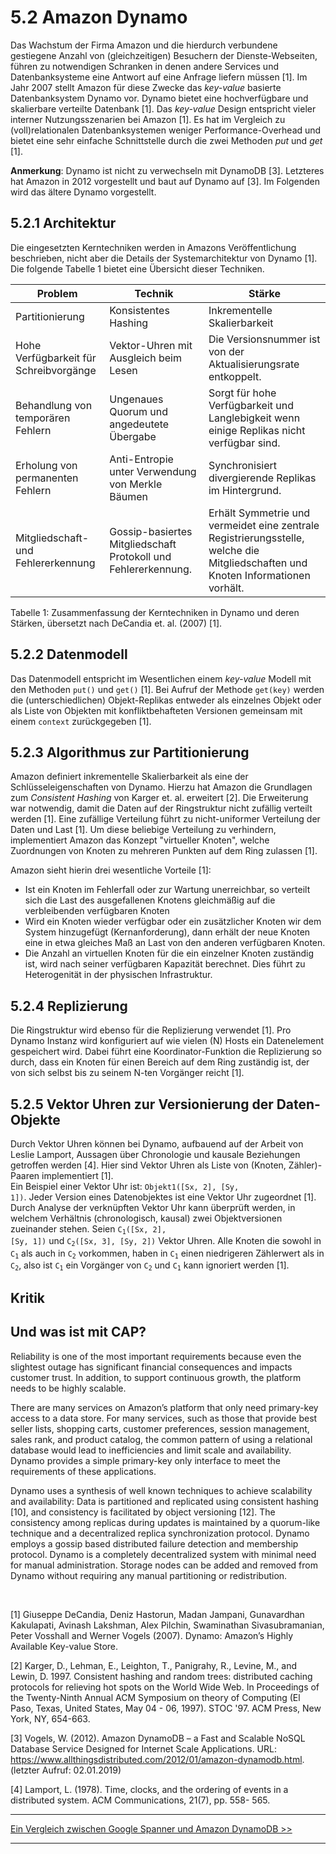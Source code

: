 # 5.2 Amazon Dynamo

Das Wachstum der Firma Amazon und die hierdurch verbundene gestiegene Anzahl von
(gleichzeitigen) Besuchern der Dienste-Webseiten, führen zu notwendigen
Schranken in denen andere Services und Datenbanksysteme eine Antwort auf eine
Anfrage liefern müssen [1]. Im Jahr 2007 stellt Amazon für diese Zwecke das
*key-value* basierte Datenbanksystem Dynamo vor. Dynamo bietet
eine hochverfügbare und skalierbare verteilte Datenbank [1].
Das *key-value* Design entspricht vieler interner Nutzungsszenarien bei Amazon [1].
Es hat im Vergleich zu (voll)relationalen Datenbanksystemen weniger
Performance-Overhead und bietet eine sehr einfache Schnittstelle durch die zwei
Methoden *put* und *get* [1].

**Anmerkung**: Dynamo ist nicht zu verwechseln mit DynamoDB [3]. Letzteres hat
Amazon in 2012 vorgestellt und baut auf Dynamo auf [3]. Im Folgenden wird das ältere
Dynamo vorgestellt.

## 5.2.1 Architektur
Die eingesetzten Kerntechniken werden in Amazons Veröffentlichung beschrieben,
nicht aber die Details der Systemarchitektur von Dynamo [1].
Die folgende Tabelle 1 bietet eine Übersicht dieser Techniken.

<table>
<thead>
<tr>
<th>Problem</th>
<th>Technik</th>
<th>Stärke</th>
</tr>
</thead>

<tbody>
<tr>
<td>Partitionierung</td>
<td>Konsistentes Hashing</td>
<td>Inkrementelle Skalierbarkeit</td>
</tr>
<tr>
<td>Hohe Verfügbarkeit für Schreibvorgänge</td>
<td>Vektor-Uhren mit Ausgleich beim Lesen</td>
<td>Die Versionsnummer ist von der Aktualisierungsrate entkoppelt.</td>
</tr>
<td>Behandlung von temporären Fehlern</td>
<td>Ungenaues Quorum und angedeutete Übergabe</td>
<td>Sorgt für hohe Verfügbarkeit und Langlebigkeit wenn einige Replikas nicht verfügbar sind.</td>
</tr>
<tr>
<td>Erholung von permanenten Fehlern</td>
<td>Anti-Entropie unter Verwendung von Merkle Bäumen</td>
<td>Synchronisiert divergierende Replikas im Hintergrund.</td>
</tr>
<tr>
<td>Mitgliedschaft- und Fehlererkennung</td>
<td>Gossip-basiertes Mitgliedschaft Protokoll und Fehlererkennung.</td>
<td>Erhält Symmetrie und vermeidet eine zentrale Registrierungsstelle, welche
  die Mitgliedschaften und Knoten Informationen vorhält.</td>
</tr>
</tbody>
</table>

Tabelle 1: Zusammenfassung der Kerntechniken in Dynamo und deren Stärken,
übersetzt nach DeCandia et. al. (2007) [1].

## 5.2.2 Datenmodell
Das Datenmodell entspricht im Wesentlichen einem *key-value* Modell mit den Methoden <code>put()</code>
und <code>get()</code> [1]. Bei Aufruf der Methode <code>get(key)</code> werden
die (unterschiedlichen) Objekt-Replikas entweder als einzelnes Objekt oder als
Liste von Objekten mit konfliktbehafteten Versionen gemeinsam mit einem
<code>context</code> zurückgegeben [1].

## 5.2.3 Algorithmus zur Partitionierung
Amazon definiert inkrementelle Skalierbarkeit als eine der Schlüsseleigenschaften
von Dynamo. Hierzu hat Amazon die Grundlagen zum *Consistent Hashing* von Karger et. al. erweitert [2].
Die Erweiterung war notwendig, damit die Daten auf der Ringstruktur nicht
zufällig verteilt werden [1]. Eine zufällige Verteilung führt zu nicht-uniformer
Verteilung der Daten und Last [1]. Um diese beliebige Verteilung zu verhindern,
implementiert Amazon das Konzept "virtueller Knoten", welche Zuordnungen
von Knoten zu mehreren Punkten auf dem Ring zulassen [1].  

Amazon sieht hierin drei wesentliche Vorteile [1]:
- Ist ein Knoten im Fehlerfall oder zur Wartung unerreichbar, so verteilt sich
  die Last des ausgefallenen Knotens gleichmäßig auf die verbleibenden
  verfügbaren Knoten
- Wird ein Knoten wieder verfügbar oder ein zusätzlicher Knoten wir dem System
  hinzugefügt (Kernanforderung), dann erhält der neue Knoten eine in etwa
  gleiches Maß an Last von den anderen verfügbaren Knoten.
- Die Anzahl an virtuellen Knoten für die ein einzelner Knoten zuständig ist,
  wird nach seiner verfügbaren Kapazität berechnet. Dies führt zu Heterogenität
  in der physischen Infrastruktur.

## 5.2.4 Replizierung

Die Ringstruktur wird ebenso für die Replizierung verwendet [1]. Pro Dynamo
Instanz wird konfiguriert auf wie vielen (N) Hosts ein Datenelement gespeichert
wird. Dabei führt eine Koordinator-Funktion die Replizierung so durch, dass ein
Knoten für einen Bereich auf dem Ring zuständig ist, der von sich selbst bis zu
seinem N-ten Vorgänger reicht [1].

## 5.2.5 Vektor Uhren zur Versionierung der Daten-Objekte
Durch Vektor Uhren können bei Dynamo, aufbauend auf der Arbeit von Leslie Lamport,
Aussagen über Chronologie und kausale Beziehungen getroffen werden [4].
Hier sind Vektor Uhren als Liste von (Knoten, Zähler)-Paaren implementiert [1].  
Ein Beispiel einer Vektor Uhr ist: <code>Objekt1([Sx, 2], [Sy, 1])</code>.
Jeder Version eines Datenobjektes ist eine Vektor Uhr zugeordnet [1]. Durch Analyse
der verknüpften Vektor Uhr kann überprüft werden, in welchem Verhältnis
(chronologisch, kausal) zwei Objektversionen zueinander stehen.
Seien <code>C<sub>1</sub>([Sx, 2], [Sy, 1])</code> und <code>C<sub>2</sub>([Sx, 3], [Sy, 2])</code> Vektor Uhren. Alle Knoten die sowohl in <code>C<sub>1</sub></code> als auch in
<code>C<sub>2</sub></code> vorkommen, haben in <code>C<sub>1</sub></code> einen
niedrigeren Zählerwert als in <code>C<sub>2</sub></code>, also ist <code>C<sub>1</sub></code>
ein Vorgänger von <code>C<sub>2</sub></code> und <code>C<sub>1</sub></code> kann
ignoriert werden [1].

## Kritik


## Und was ist mit CAP?
Reliability is one
of the most important requirements because even the slightest
outage has significant financial consequences and impacts
customer trust. In addition, to support continuous growth, the
platform needs to be highly scalable.

There are many services on Amazon’s platform that only need
primary-key access to a data store. For many services, such as
those that provide best seller lists, shopping carts, customer
preferences, session management, sales rank, and product catalog,
the common pattern of using a relational database would lead to
inefficiencies and limit scale and availability. Dynamo provides a
simple primary-key only interface to meet the requirements of
these applications.

Dynamo uses a synthesis of well known techniques to achieve
scalability and availability: Data is partitioned and replicated
using consistent hashing [10], and consistency is facilitated by
object versioning [12]. The consistency among replicas during
updates is maintained by a quorum-like technique and a
decentralized replica synchronization protocol. Dynamo employs
a gossip based distributed failure detection and membership
protocol. Dynamo is a completely decentralized system with
minimal need for manual administration. Storage nodes can be
added and removed from Dynamo without requiring any manual
partitioning or redistribution.


<br />

[1] Giuseppe DeCandia, Deniz Hastorun, Madan Jampani, Gunavardhan Kakulapati,
Avinash Lakshman, Alex Pilchin, Swaminathan Sivasubramanian, Peter Vosshall
and Werner Vogels (2007). Dynamo: Amazon’s Highly Available Key-value Store.

[2] Karger, D., Lehman, E., Leighton, T., Panigrahy, R., Levine,
M., and Lewin, D. 1997. Consistent hashing and random
trees: distributed caching protocols for relieving hot spots on
the World Wide Web. In Proceedings of the Twenty-Ninth
Annual ACM Symposium on theory of Computing (El Paso,
Texas, United States, May 04 - 06, 1997). STOC '97. ACM
Press, New York, NY, 654-663.

[3] Vogels, W. (2012). Amazon DynamoDB – a Fast and Scalable NoSQL Database Service Designed for Internet Scale Applications.
URL: https://www.allthingsdistributed.com/2012/01/amazon-dynamodb.html.
(letzter Aufruf: 02.01.2019)

[4] Lamport, L. (1978). Time, clocks, and the ordering of events in a
distributed system. ACM Communications, 21(7), pp. 558-
565.

***

[Ein Vergleich zwischen Google Spanner und Amazon DynamoDB >>](5_3_Ein_Vergleich_zwischen_Google_Spanner_und_Amazon_DynamoDB.md)

***
